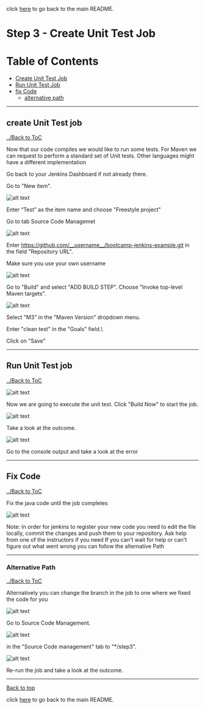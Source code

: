 click [here](../README.md#table-of-contents) to go back to the main README. 

# Step 3 - Create Unit Test Job

# Table of Contents
- [Create Unit Test Job](#create-unit-test-job)
- [Run Unit Test Job](#run-unit-test-job)
- [fix Code](#fix-code)
  - [alternative path](#alternative-path)

***

## create Unit Test job

[../Back to ToC](#table-of-contents)

Now that our code compiles we would like to run some tests. For Maven we can request to perform a standard set of Unit tests. Other languages might have a different implementation

Go back to your Jenkins Dashboard if not already there.

Go to "New item". 

![alt text](/docs/images/Step3/Step3-1.png "Logo Title Text 1")

Enter “Test” as the item name and choose "Freestyle project"

Go to tab Source Code Managemet

![alt text](/docs/images/Step3/Step3-2.png "Logo Title Text 1")

Enter https://github.com/__username__/bootcamp-jenkins-example.git in the field "Repository URL".

Make sure you use your own username

![alt text](/docs/images/Step3/Step3-3.png "Logo Title Text 1")

Go to "Build" and select "ADD BUILD STEP". 
Choose "Invoke top-level Maven targets".

![alt text](/docs/images/Step3/Step3-4.png "Logo Title Text 1")

Select "M3" in the "Maven Version" dropdown menu.

Enter "clean test" in the "Goals" field.\

Click on "Save"

***

## Run Unit Test job

[../Back to ToC](#table-of-contents)

![alt text](/docs/images/Step3/Step3-5.png "Logo Title Text 1")

Now we are going to execute the unit test. Click "Build Now" to start the job.


![alt text](/docs/images/Step3/Step3-6.png "Logo Title Text 1")

Take a look at the outcome.

![alt text](/docs/images/Step3/Step3-7.png "Logo Title Text 1")

Go to the console output and take a look at the error

***

## Fix Code

[../Back to ToC](#table-of-contents)

Fix the java code until the job completes

![alt text](/docs/images/Step3/Step3-8.png "Logo Title Text 1")

Note: 
In order for jenkins to register your new code you need to edit the file locally, commit the changes and push them to your repository. 
Ask help from one of the instructors if you need
If you can't wait for help or can't figure out what went wrong you can follow the alternative Path

***

### Alternative Path

[../Back to ToC](#table-of-contents)

Alternatively you can change the branch in the job to one where we fixed the code for you

![alt text](/docs/images/Step3/Step3-alt-1.png "Logo Title Text 1")

Go to Source Code Management.

![alt text](/docs/images/Step3/Step3-alt-2.png "Logo Title Text 1")

in the "Source Code management" tab to "*/step3".

![alt text](/docs/images/Step3/Step3-alt-3.png "Logo Title Text 1")

Re-run the job and take a look at the outcome.

***
[Back to top](#table-of-contents)

click [here](../README.md#table-of-contents) to go back to the main README. 
